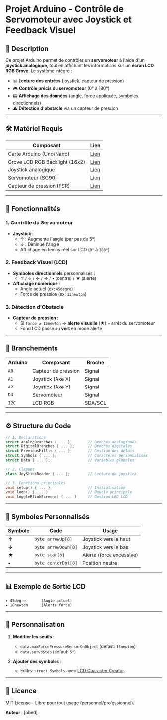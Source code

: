 # **Projet Arduino - Contrôle de Servomoteur avec Joystick et Feedback Visuel**

## 📌 **Description**

Ce projet Arduino permet de contrôler un **servomoteur** à l'aide d'un **joystick analogique**, tout en affichant les informations sur un **écran LCD RGB Grove**. Le système intègre :

- 📊 **Lecture des entrées** (joystick, capteur de pression)
- 🎮 **Contrôle précis du servomoteur** (0° à 180°)
- 📟 **Affichage des données** (angle, force appliquée, symboles directionnels)
- ⚠️ **Détection d'obstacle** via un capteur de pression

---

## 🛠️ **Matériel Requis**

| Composant                      | Lien                                                             |
| ------------------------------ | ---------------------------------------------------------------- |
| Carte Arduino (Uno/Nano)       | [Lien](https://store.arduino.cc/)                                |
| Grove LCD RGB Backlight (16x2) | [Lien](https://www.seeedstudio.com/Grove-LCD-RGB-Backlight.html) |
| Joystick analogique            | [Lien](https://www.seeedstudio.com/Grove-Thumb-Joystick.html)    |
| Servomoteur (SG90)             | [Lien](https://www.seeedstudio.com/Grove-Servo.html)             |
| Capteur de pression (FSR)      | [Lien](https://www.seeedstudio.com/Grove-FSR.html)               |

---

## 🚀 **Fonctionnalités**

### **1. Contrôle du Servomoteur**

- **Joystick** :
  - ↑ : Augmente l'angle (par pas de 5°)
  - ↓ : Diminue l'angle
  - Affichage en temps réel sur LCD (`0°` à `180°`)

### **2. Feedback Visuel (LCD)**

- **Symboles directionnels** personnalisés :
  - ↑ / ↓ / ← / → / • (centre) / ★ (alerte)
- **Affichage numérique** :
  - Angle actuel (ex: `45degre`)
  - Force de pression (ex: `12newton`)

### **3. Détection d'Obstacle**

- **Capteur de pression** :
  - Si `force ≥ 15newton` → **alerte visuelle** (★) + arrêt du servomoteur
  - Fond LCD passe au **vert** en mode alerte

---

## 🔌 **Branchements**

| Arduino | Composant           | Broche  |
| ------- | ------------------- | ------- |
| `A0`    | Capteur de pression | Signal  |
| `A1`    | Joystick (Axe X)    | Signal  |
| `A2`    | Joystick (Axe Y)    | Signal  |
| `D4`    | Servomoteur         | Signal  |
| `I2C`   | LCD RGB             | SDA/SCL |

---

## ⚙️ **Structure du Code**

```cpp
// 1. Déclarations
struct AnalogBranches { ... };       // Broches analogiques
struct DigitalBranches { ... };      // Broches digitales
struct PreviousMillis { ... };       // Gestion des délais
struct Symbols { ... };              // Caractères personnalisés
struct Data { ... };                 // Variables globales

// 2. Classes
class JoyStickReader { ... };        // Lecture du joystick

// 3. Fonctions principales
void setup() { ... }                 // Initialisation
void loop() { ... }                  // Boucle principale
void toggleBlinkScreen() { ... }     // Gestion LED LCD
```

---

## 🌟 **Symboles Personnalisés**

| Symbole | Code                | Usage                    |
| ------- | ------------------- | ------------------------ |
| **↑**   | `byte arrowUp[8]`   | Joystick vers le haut    |
| **↓**   | `byte arrowDown[8]` | Joystick vers le bas     |
| **★**   | `byte star[8]`      | Alerte (force excessive) |
| **•**   | `byte centerDot[8]` | Position neutre          |

---

## 📊 **Exemple de Sortie LCD**

```
↑ 45degre       (Angle actuel)
★ 18newton      (Alerte force)
```

---

## 🔧 **Personnalisation**

1. **Modifier les seuils** :

   - `data.maxForcePressureSensorOnObject` (défaut: `15newton`)
   - `data.servoStep` (défaut: `5°`)

2. **Ajouter des symboles** :
   - Éditez `struct Symbols` avec [LCD Character Creator](https://maxpromer.github.io/LCD-Character-Creator/).

---

## 📜 **Licence**

MIT License - Libre pour tout usage (personnel/professionnel).

**Auteur** : [obed]
